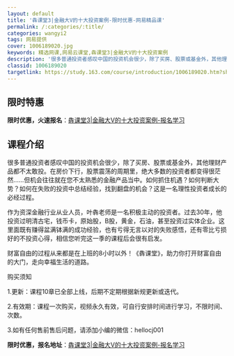 ```yaml
---
layout: default
title: '犇课堂3|金融大V的十大投资案例-限时优惠-网易精品课'
permalink: /:categories/:title/
categories: wangyi2
tags: 网易提供
cover: 1006189020.jpg
keywords: 精选网课,网易云课堂,犇课堂3|金融大V的十大投资案例
description: '很多普通投资者感叹中国的投资机会很少，除了买房、股票或基金外，其他理财产品都不太敢投。在房价下行，股票震荡的周期里，绝大'
classid: 1006189020
targetlink: https://study.163.com/course/introduction/1006189020.htm?share=1&shareId=1025206652&utm_campaign=share&utm_medium=iphoneShare&utm_source=&utm_u=1025206652
---
```


## 限时特惠

**限时优惠，火速报名**：[犇课堂3|金融大V的十大投资案例-报名学习](https://study.163.com/course/introduction/1006189020.htm?share=1&shareId=1025206652&utm_campaign=share&utm_medium=iphoneShare&utm_source=&utm_u=1025206652)

## 课程介绍

很多普通投资者感叹中国的投资机会很少，除了买房、股票或基金外，其他理财产品都不太敢投。在房价下行，股票震荡的周期里，绝大多数的投资者都变得很茫然……但机会往往就在您不太熟悉的金融产品当中。如何抓住机遇？如何判断大势？如何在失败的投资中总结经验，找到翻盘的机会？这是一名理性投资者成长的必经过程。 



作为资深金融行业从业人员，叶犇老师是一名积极主动的投资者。过去30年，他投资过明清古宅，钱币卡，原始股，B股，黄金，石油，甚至投资过实体企业。这里面既有赚得盆满钵满的成功经验，也有亏得无言以对的失败感悟，还有零比亏损好的不投资心得，相信您听完这一季的课程后会很有启发。



财富自由的过程从来都是在上班的8小时以外！《犇课堂》，助力你打开财富自由的大门，走向幸福生活的道路。



购买须知

1.更新：课程10章已全部上线，后期不定期根据新规更新或迭代。

2.有效期：课程一次购买，视频永久有效，可自行安排时间进行学习，不限时间、次数。

3.如有任何售前售后问题，请添加小编的微信：hellocj001

**限时优惠，报名地址**：[犇课堂3|金融大V的十大投资案例-报名学习](https://study.163.com/course/introduction/1006189020.htm?share=1&shareId=1025206652&utm_campaign=share&utm_medium=iphoneShare&utm_source=&utm_u=1025206652)


